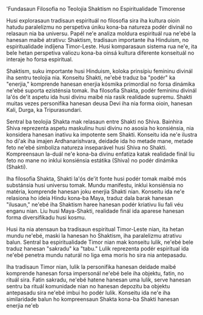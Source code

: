 'Fundasaun Filosofia no Teolojia Shaktism no Espiritualidade Timorense

Husi explorasaun tradisaun espirituál no filosofia sira iha kultura oioin hatudu paralelizmu no perspetiva úniku kona-ba natureza podér divinál no relasaun nia ba universu. Papél ne'e analiza moldura espirituál rua ne'ebé la hanesan maibé atrativu: Shaktism, tradisaun importante iha Hinduism, no espiritualidade indíjena Timor-Leste. Husi komparasaun sistema rua ne'e, ita bele hetan perspetiva valiozu kona-ba oinsá kultura diferente konseituál no interaje ho forsa espiritual.

Shaktism, suku importante husi Hinduism, koloka prinsípiu femininu divinál iha sentru teolojia nia. Konseitu Shakti, ne'ebé traduz ba "podér" ka "enerjia," komprende hanesan enerjia kósmika primordial no forsa dinámika ne'ebé suporta ezisténsia tomak. Iha filosofia Shakta, podér femininu divinál la'ós de'it aspetu ida husi divinu maibé nia rasik realidade supremu. Shakti muitas vezes personifika hanesan deusa Devi iha nia forma oioin, hanesan Kali, Durga, ka Tripurasundari.

Sentral ba teolojia Shakta mak relasaun entre Shakti no Shiva. Bainhira Shiva reprezenta aspetu maskulinu husi divinu no asosia ho konsiénsia, nia konsidera hanesan inativu ka impotente sem Shakti. Konseitu ida ne'e ilustra ho di'ak iha imajen Ardhanarishvara, deidade ida ho metade mane, metade feto ne'ebé simboliza natureza inseparável husi Shiva no Shakti. Kompreensaun la-duál ne'e kona-ba divinu enfatiza katak realidade finál liu feto no mane no inklui konsiénsia estátika (Shiva) no podér dinámika (Shakti).

Iha filosofia Shakta, Shakti la'ós de'it fonte husi podér tomak maibé mós substánsia husi universu tomak. Mundu manifestu, inklui konsiénsia no matéria, komprende hanesan joku enerjia Shakti nian. Konseitu ida ne'e relasiona ho ideia Hindu kona-ba Maya, traduz dala barak hanesan "ilusaun," ne'ebé iha Shaktism haree hanesan podér kriativu liu fali véu enganu nian. Liu husi Maya-Shakti, realidade finál ida aparese hanesan forma diversifikadu husi kosmu.

Husi ita nia atensaun ba tradisaun espiritual Timor-Leste nian, ita hetan mundu ne'ebé, maski la hanesan ho Shaktism, iha paralelizmu atrativu balun. Sentral ba espiritualidade Timor nian mak konseitu lulik, ne'ebé bele traduz hanesan "sakradu" ka "tabu." Lulik reprezenta podér espiritual ida ne'ebé penetra mundu naturál no liga ema moris ho sira nia antepasadu.

Iha tradisaun Timor nian, lulik la personifika hanesan deidade maibé komprende hanesan forsa impersonál ne'ebé bele iha objektu, fatin, no rituál sira. Fatin sakradu, ne'ebé hatene hanesan uma lulik, serve hanesan sentru ba rituál komunidade nian no hanesan depozitu ba objektu antepasadu sira ne'ebé imbui ho podér lulik. Konseitu ida ne'e iha similaridade balun ho kompreensaun Shakta kona-ba Shakti hanesan enerjia ne'eb